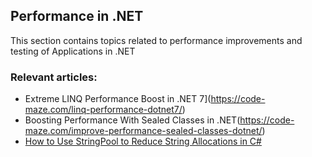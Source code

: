 ## Performance in .NET

This section contains topics related to performance improvements and testing of Applications in .NET
### Relevant articles:

- Extreme LINQ Performance Boost in .NET 7](https://code-maze.com/linq-performance-dotnet7/)
- Boosting Performance With Sealed Classes in .NET(https://code-maze.com/improve-performance-sealed-classes-dotnet/)
- [How to Use StringPool to Reduce String Allocations in C#](https://code-maze.com/csharp-use-stringpool-to-reduce-string-allocations/)

